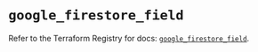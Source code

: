 # `google_firestore_field`

Refer to the Terraform Registry for docs: [`google_firestore_field`](https://registry.terraform.io/providers/hashicorp/google-beta/6.47.0/docs/resources/google_firestore_field).
